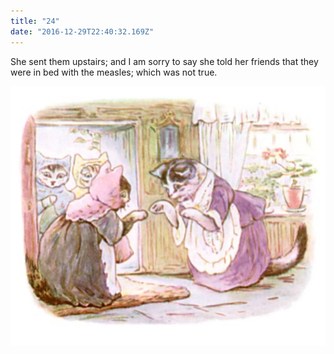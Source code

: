 ```yaml
---
title: "24"
date: "2016-12-29T22:40:32.169Z"
---
```


She sent them upstairs; and I am sorry to say she told her friends that they were in bed with the measles; which was not true.

![Kittens playing](./tom51.jpg)